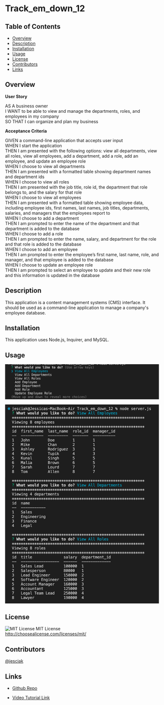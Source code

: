# Track_em_down_12

## Table of Contents 

- [Overview](#overview)
- [Description](#description)
- [Installation](#installation)
- [Usage](#usage)
- [License](#license)
- [Contributors](#contributors)
- [Links](#links)

## Overview
**User Story**<br>

AS A business owner<br>
I WANT to be able to view and manage the departments, roles, and employees in my company<br>
SO THAT I can organize and plan my business<br>

**Acceptance Criteria**<br>

GIVEN a command-line application that accepts user input<br>
WHEN I start the application<br>
THEN I am presented with the following options: view all departments, view all roles, view all employees, add a department, add a role, add an employee, and update an employee role<br>
WHEN I choose to view all departments<br>
THEN I am presented with a formatted table showing department names and department ids<br>
WHEN I choose to view all roles<br>
THEN I am presented with the job title, role id, the department that role belongs to, and the salary for that role<br>
WHEN I choose to view all employees<br>
THEN I am presented with a formatted table showing employee data, including employee ids, first names, last names, job titles, departments, salaries, and managers that the employees report to<br>
WHEN I choose to add a department<br>
THEN I am prompted to enter the name of the department and that department is added to the database<br>
WHEN I choose to add a role<br>
THEN I am prompted to enter the name, salary, and department for the role and that role is added to the database<br>
WHEN I choose to add an employee<br>
THEN I am prompted to enter the employee’s first name, last name, role, and manager, and that employee is added to the database<br>
WHEN I choose to update an employee role<br>
THEN I am prompted to select an employee to update and their new role and this information is updated in the database<br>

## Description
This application is a content management systems (CMS) interface.  It should be used as a command-line application to manage a company's employee database.
## Installation

This application uses Node.js, Inquirer, and MySQL.

## Usage


 ![screenshot](./assets/images/Screen%20Shot%202022-11-12%20at%204.59.00%20PM.png)
 <br>

![screenshot](./assets/images/Screen%20Shot%202022-11-12%20at%204.58.21%20PM.png)

## License

   ![MIT License](https://img.shields.io/badge/license-MIT-brightgreen)
      MIT License<br>
  http://choosealicense.com/licenses/mit/<br>

## Contributors

[@jesciak](https://github.com/jesciak/)

## Links
- [Github Repo](https://github.com/jesciak/Track_em_down_12.git)

 - [Video Tutorial Link](https://drive.google.com/file/d/1YvES0cp4gAZtGlNxbmWV1edxjEvfT7wf/view)

